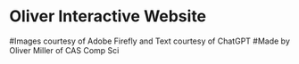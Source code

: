 # Oliver Interactive Website
#Images courtesy of Adobe Firefly and Text courtesy of ChatGPT
#Made by Oliver Miller of CAS Comp Sci
